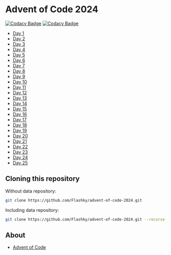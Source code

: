 # Advent of Code 2024

[![Codacy Badge](https://app.codacy.com/project/badge/Grade/53feeeed34ca424c956ae7adc419fd63)](https://app.codacy.com/gh/Flashky/advent-of-code-2024/dashboard?utm_source=gh&utm_medium=referral&utm_content=&utm_campaign=Badge_grade)
[![Codacy Badge](https://app.codacy.com/project/badge/Coverage/53feeeed34ca424c956ae7adc419fd63)](https://app.codacy.com/gh/Flashky/advent-of-code-2024/dashboard?utm_source=gh&utm_medium=referral&utm_content=&utm_campaign=Badge_coverage)

- [Day 1](https://github.com/Flashky/advent-of-code-2024/tree/master/src/main/java/com/adventofcode/flashk/day01)
- [Day 2](https://github.com/Flashky/advent-of-code-2024/tree/master/src/main/java/com/adventofcode/flashk/day02)
- [Day 3](https://github.com/Flashky/advent-of-code-2024/tree/master/src/main/java/com/adventofcode/flashk/day03)
- [Day 4](https://github.com/Flashky/advent-of-code-2024/tree/master/src/main/java/com/adventofcode/flashk/day04)
- [Day 5](https://github.com/Flashky/advent-of-code-2024/tree/master/src/main/java/com/adventofcode/flashk/day05)
- [Day 6](https://github.com/Flashky/advent-of-code-2024/tree/master/src/main/java/com/adventofcode/flashk/day06)
- [Day 7](https://github.com/Flashky/advent-of-code-2024/tree/master/src/main/java/com/adventofcode/flashk/day07)
- [Day 8](https://github.com/Flashky/advent-of-code-2024/tree/master/src/main/java/com/adventofcode/flashk/day08)
- [Day 9](https://github.com/Flashky/advent-of-code-2024/tree/master/src/main/java/com/adventofcode/flashk/day09)
- [Day 10](https://github.com/Flashky/advent-of-code-2024/tree/master/src/main/java/com/adventofcode/flashk/day10)
- [Day 11](https://github.com/Flashky/advent-of-code-2024/tree/master/src/main/java/com/adventofcode/flashk/day11)
- [Day 12](https://github.com/Flashky/advent-of-code-2024/tree/master/src/main/java/com/adventofcode/flashk/day12)
- [Day 13](https://github.com/Flashky/advent-of-code-2024/tree/master/src/main/java/com/adventofcode/flashk/day13)
- [Day 14](https://github.com/Flashky/advent-of-code-2024/tree/master/src/main/java/com/adventofcode/flashk/day14)
- [Day 15](https://github.com/Flashky/advent-of-code-2024/tree/master/src/main/java/com/adventofcode/flashk/day15)
- [Day 16](https://github.com/Flashky/advent-of-code-2024/tree/master/src/main/java/com/adventofcode/flashk/day16)
- [Day 17](https://github.com/Flashky/advent-of-code-2024/tree/master/src/main/java/com/adventofcode/flashk/day17)
- [Day 18](https://github.com/Flashky/advent-of-code-2024/tree/master/src/main/java/com/adventofcode/flashk/day18)
- [Day 19](https://github.com/Flashky/advent-of-code-2024/tree/master/src/main/java/com/adventofcode/flashk/day19)
- [Day 20](https://github.com/Flashky/advent-of-code-2024/tree/master/src/main/java/com/adventofcode/flashk/day20)
- [Day 21](https://github.com/Flashky/advent-of-code-2024/tree/master/src/main/java/com/adventofcode/flashk/day21)
- [Day 22](https://github.com/Flashky/advent-of-code-2024/tree/master/src/main/java/com/adventofcode/flashk/day22)
- [Day 23](https://github.com/Flashky/advent-of-code-2024/tree/master/src/main/java/com/adventofcode/flashk/day23)
- [Day 24](https://github.com/Flashky/advent-of-code-2024/tree/master/src/main/java/com/adventofcode/flashk/day24)
- [Day 25](https://github.com/Flashky/advent-of-code-2024/tree/master/src/main/java/com/adventofcode/flashk/day25)

## Cloning this repository

Without data repository:

```bash
git clone https://github.com/Flashky/advent-of-code-2024.git
```

Including data repository:

```bash
git clone https://github.com/Flashky/advent-of-code-2024.git --recurse-submodules
```

## About

- [Advent of Code](https://adventofcode.com/2024/about)
